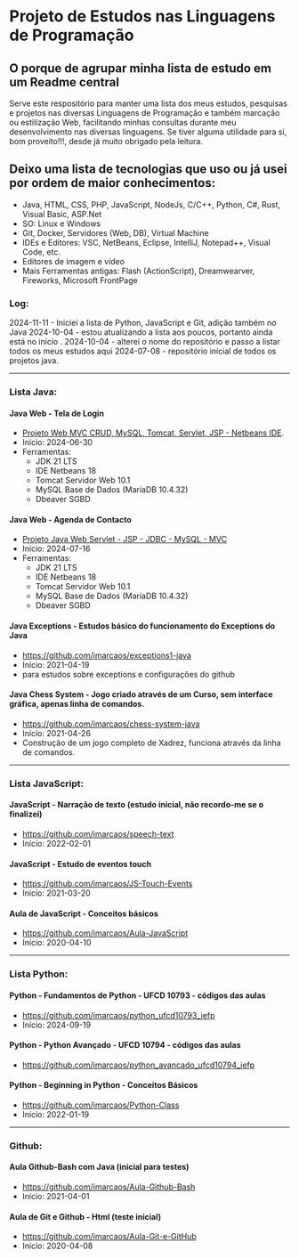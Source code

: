 # Projeto de Estudos nas Linguagens de Programação


## O porque de agrupar minha lista de estudo em um Readme central

Serve este respositório para manter uma lista dos meus estudos, pesquisas e projetos nas diversas Linguagens de Programação e também marcação ou estilização Web, facilitando minhas consultas durante meu desenvolvimento nas diversas linguagens. Se tiver alguma utilidade para si, bom proveito!!!, desde já muito obrigado pela leitura.

## Deixo uma lista de tecnologias que uso ou já usei por ordem de maior conhecimentos:
- Java, HTML, CSS, PHP, JavaScript, NodeJs, C/C++, Python, C#, Rust, Visual Basic, ASP.Net
- SO: Linux e Windows
- Git, Docker, Servidores (Web, DB), Virtual Machine
- IDEs e Editores: VSC, NetBeans, Eclipse, IntelliJ, Notepad++, Visual Code, etc.
- Editores de imagem e vídeo
- Mais Ferramentas antigas: Flash (ActionScript), Dreamwearver, Fireworks, Microsoft FrontPage

### Log:
2024-11-11 - Iniciei a lista de Python, JavaScript e Git, adição também no Java
2024-10-04 - estou atualizando a lista aos poucos, portanto ainda está no início .
2024-10-04 - alterei o nome do repositório e passo a listar todos os meus estudos aqui
2024-07-08 - repositório inicial de todos os projetos java.

<hr>

### Lista Java:
#### Java Web - Tela de Login
- [Projeto Web MVC CRUD, MySQL, Tomcat, Servlet, JSP - Netbeans IDE](https://github.com/imarcaos/Java_proj1_JWLogin).
- Início: 2024-06-30
- Ferramentas:
    - JDK 21 LTS
    - IDE Netbeans 18
    - Tomcat Servidor Web 10.1
    - MySQL Base de Dados (MariaDB 10.4.32)
    - Dbeaver SGBD

#### Java Web - Agenda de Contacto
- [Projeto Java Web Servlet - JSP - JDBC - MySQL - MVC](https://github.com/imarcaos/JW_Contact_Agenda)
- Início: 2024-07-16
- Ferramentas:
    - JDK 21 LTS
    - IDE Netbeans 18
    - Tomcat Servidor Web 10.1
    - MySQL Base de Dados (MariaDB 10.4.32)
    - Dbeaver SGBD

#### Java Exceptions - Estudos básico do funcionamento do Exceptions do Java
- https://github.com/imarcaos/exceptions1-java
- Início: 2021-04-19
- para estudos sobre exceptions e configurações do github

#### Java Chess System - Jogo criado através de um Curso, sem interface gráfica, apenas linha de comandos.
- https://github.com/imarcaos/chess-system-java
- Início: 2021-04-26
- Construção de um jogo completo de Xadrez, funciona através da linha de comandos.


<hr>

### Lista JavaScript:
#### JavaScript - Narração de texto (estudo inicial, não recordo-me se o finalizei)
- https://github.com/imarcaos/speech-text
- Início: 2022-02-01

#### JavaScript - Estudo de eventos touch
- https://github.com/imarcaos/JS-Touch-Events
- Início: 2021-03-20

#### Aula de JavaScript - Conceitos básicos
- https://github.com/imarcaos/Aula-JavaScript
- Início: 2020-04-10


<hr>

### Lista Python:
#### Python - Fundamentos de Python - UFCD 10793 - códigos das aulas
- https://github.com/imarcaos/python_ufcd10793_iefp
- Início: 2024-09-19

#### Python - Python Avançado - UFCD 10794 - códigos das aulas
- https://github.com/imarcaos/python_avancado_ufcd10794_iefp

#### Python - Beginning in Python - Conceitos Básicos
- https://github.com/imarcaos/Python-Class
- Início: 2022-01-19


<hr>

### Github:
#### Aula Github-Bash com Java (inicial para testes)
- https://github.com/imarcaos/Aula-Github-Bash
- Início: 2021-04-01

#### Aula de Git e Github - Html (teste inicial)
- https://github.com/imarcaos/Aula-Git-e-GitHub
- Início: 2020-04-08